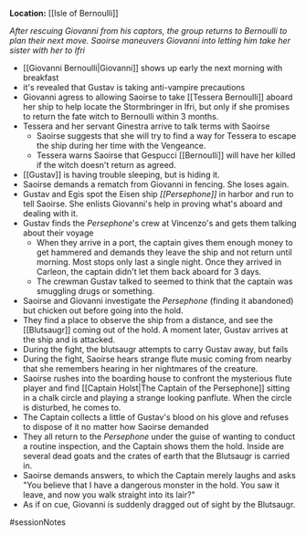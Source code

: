 **Location:** [[Isle of Bernoulli]]

*After rescuing Giovanni from his captors, the group returns to Bernoulli to plan their next move.  Saoirse maneuvers Giovanni into letting him take her sister with her to Ifri*

- [[Giovanni Bernoulli|Giovanni]] shows up early the next morning with breakfast
- it's revealed that Gustav is taking anti-vampire precautions
- Giovanni agress to allowing Saoirse to take [[Tessera Bernoulli]] aboard her ship to help locate the Stormbringer in Ifri, but only if she promises to return the fate witch to Bernoulli within 3 months.
- Tessera and her servant Ginestra arrive to talk terms with Saoirse
	- Saoirse suggests that she will try to find a way for Tessera to escape the ship during her time with the Vengeance.
	- Tessera warns Saoirse that Gespucci [[Bernoulli]] will have her killed if the witch doesn't return as agreed.
- [[Gustav]] is having trouble sleeping, but is hiding it.
- Saoirse demands a rematch from Giovanni in fencing.  She loses again.
- Gustav and Egis spot the Eisen ship *[[Persephone]]* in harbor and run to tell Saoirse.  She enlists Giovanni's help in proving what's aboard and dealing with it.
- Gustav finds the *Persephone*'s crew at Vincenzo's and gets them talking about their voyage
	- When they arrive in a port, the captain gives them enough money to get hammered and demands they leave the ship and not return until morning.  Most stops only last a single night.  Once they arrived in Carleon, the captain didn't let them back aboard for 3 days.
	- The crewman Gustav talked to seemed to think that the captain was smuggling drugs or something.
- Saoirse and Giovanni investigate the *Persephone* (finding it abandoned) but chicken out before going into the hold.
- They find a place to observe the ship from a distance, and see the [[Blutsaugr]] coming out of the hold.  A moment later, Gustav arrives at the ship and is attacked.
- During the fight, the blutsaugr attempts to carry Gustav away, but fails
- During the fight, Saoirse hears strange flute music coming from nearby that she remembers hearing in her nightmares of the creature.
- Saoirse rushes into the boarding house to confront the mysterious flute player and find [[Captain Holst|The Captain of the Persephone]] sitting in a chalk circle and playing a strange looking panflute.  When the circle is disturbed, he comes to.
- The Captain collects a little of Gustav's blood on his glove and refuses to dispose of it no matter how Saoirse demanded
- They all return to the *Persephone* under the guise of wanting to conduct a routine inspection, and the Captain shows them the hold.  Inside are several dead goats and the crates of earth that the Blutsaugr is carried in.
- Saoirse demands answers, to which the Captain merely laughs and asks "You believe that I have a dangerous monster in the hold.  You saw it leave, and now you walk straight into its lair?"
- As if on cue, Giovanni is suddenly dragged out of sight by the Blutsaugr.

#sessionNotes 